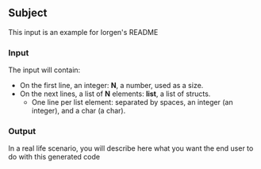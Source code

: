 ## Subject

This input is an example for Iorgen's README

### Input

The input will contain:

- On the first line, an integer: **N**, a number, used as a size.
- On the next lines, a list of **N** elements: **list**, a list of structs.
    - One line per list element: separated by spaces, an integer (an integer),
      and a char (a char).

### Output

In a real life scenario, you will describe here what you want the end user to
do with this generated code
